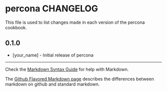 percona CHANGELOG
=================

This file is used to list changes made in each version of the percona cookbook.

0.1.0
-----
- [your_name] - Initial release of percona

- - -
Check the [Markdown Syntax Guide](http://daringfireball.net/projects/markdown/syntax) for help with Markdown.

The [Github Flavored Markdown page](http://github.github.com/github-flavored-markdown/) describes the differences between markdown on github and standard markdown.
